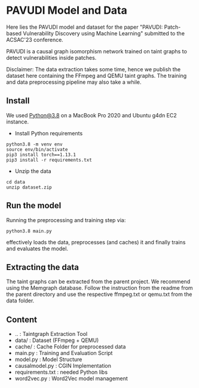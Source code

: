 # PAVUDI Model and Data

Here lies the PAVUDI model and dataset for the paper "PAVUDI: Patch-based Vulnerability Discovery
using Machine Learning" submitted to the ACSAC'23 conference.

PAVUDI is a causal graph isomorphism network trained on taint graphs to detect vulnerabilities inside patches.

Disclaimer: 
The data extraction takes some time, hence we publish the dataset here containing the FFmpeg and QEMU taint graphs.
The training and data preprocessing pipeline may also take a while.


## Install

We used Python@3.8 on a MacBook Pro 2020 and Ubuntu g4dn EC2 instance.

- Install Python requirements
```
python3.8 -m venv env
source env/bin/activate
pip3 install torch==1.13.1
pip3 install -r requirements.txt
```

- Unzip the data

```
cd data
unzip dataset.zip
```

## Run the model

Running the preprocessing and training step via:
```
python3.8 main.py
```
effectively loads the data, preprocesses (and caches) it and finally trains and evaluates the model.


## Extracting the data

The taint graphs can be extracted from the parent project. We recommend using the Memgraph database.
Follow the instruction from the readme from the parent directory and use the respective ffmpeg.txt or qemu.txt from the data folder.

## Content
- .. : Taintgraph Extraction Tool
- data/ : Dataset (FFmpeg + QEMU)
- cache/ : Cache Folder for preprocessed data
- main.py : Training and Evaluation Script
- model.py : Model Structure
- causalmodel.py : CGIN Implementation
- requirements.txt : needed Python libs
- word2vec.py : Word2Vec model management

